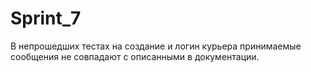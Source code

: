 # Sprint_7
В непрошедших тестах на создание и логин курьера принимаемые сообщения не совпадают с описанными в документации.
